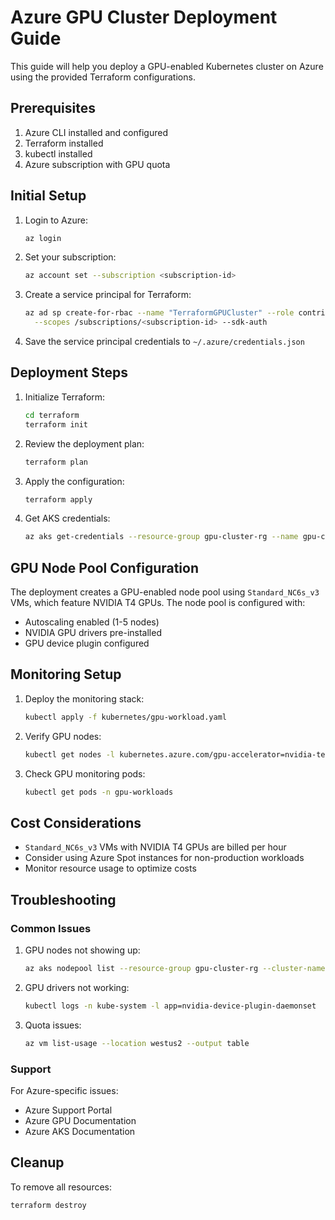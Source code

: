 # Azure GPU Cluster Deployment Guide

This guide will help you deploy a GPU-enabled Kubernetes cluster on Azure using the provided Terraform configurations.

## Prerequisites

1. Azure CLI installed and configured
2. Terraform installed
3. kubectl installed
4. Azure subscription with GPU quota

## Initial Setup

1. Login to Azure:
   ```bash
   az login
   ```

2. Set your subscription:
   ```bash
   az account set --subscription <subscription-id>
   ```

3. Create a service principal for Terraform:
   ```bash
   az ad sp create-for-rbac --name "TerraformGPUCluster" --role contributor \
     --scopes /subscriptions/<subscription-id> --sdk-auth
   ```

4. Save the service principal credentials to `~/.azure/credentials.json`

## Deployment Steps

1. Initialize Terraform:
   ```bash
   cd terraform
   terraform init
   ```

2. Review the deployment plan:
   ```bash
   terraform plan
   ```

3. Apply the configuration:
   ```bash
   terraform apply
   ```

4. Get AKS credentials:
   ```bash
   az aks get-credentials --resource-group gpu-cluster-rg --name gpu-cluster
   ```

## GPU Node Pool Configuration

The deployment creates a GPU-enabled node pool using `Standard_NC6s_v3` VMs, which feature NVIDIA T4 GPUs. The node pool is configured with:

- Autoscaling enabled (1-5 nodes)
- NVIDIA GPU drivers pre-installed
- GPU device plugin configured

## Monitoring Setup

1. Deploy the monitoring stack:
   ```bash
   kubectl apply -f kubernetes/gpu-workload.yaml
   ```

2. Verify GPU nodes:
   ```bash
   kubectl get nodes -l kubernetes.azure.com/gpu-accelerator=nvidia-tesla-t4
   ```

3. Check GPU monitoring pods:
   ```bash
   kubectl get pods -n gpu-workloads
   ```

## Cost Considerations

- `Standard_NC6s_v3` VMs with NVIDIA T4 GPUs are billed per hour
- Consider using Azure Spot instances for non-production workloads
- Monitor resource usage to optimize costs

## Troubleshooting

### Common Issues

1. GPU nodes not showing up:
   ```bash
   az aks nodepool list --resource-group gpu-cluster-rg --cluster-name gpu-cluster
   ```

2. GPU drivers not working:
   ```bash
   kubectl logs -n kube-system -l app=nvidia-device-plugin-daemonset
   ```

3. Quota issues:
   ```bash
   az vm list-usage --location westus2 --output table
   ```

### Support

For Azure-specific issues:
- Azure Support Portal
- Azure GPU Documentation
- Azure AKS Documentation

## Cleanup

To remove all resources:
```bash
terraform destroy
``` 